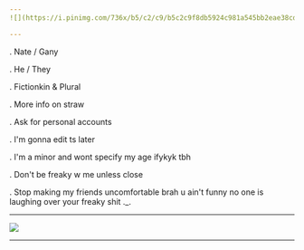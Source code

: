 ```yaml
---
![](https://i.pinimg.com/736x/b5/c2/c9/b5c2c9f8db5924c981a545bb2eae38cd.jpg)

---
```


. Nate / Gany

. He / They

. Fictionkin & Plural

. More info on straw

. Ask for personal accounts

. I'm gonna edit ts later

. I'm a minor and wont specify my age ifykyk tbh

. Don't be freaky w me unless close

. Stop making my friends uncomfortable brah u ain't funny no one is laughing over your freaky shit ._.

---
![](https://i.pinimg.com/736x/33/25/07/332507c308baed6291f4fd9396e7037f.jpg)

---
